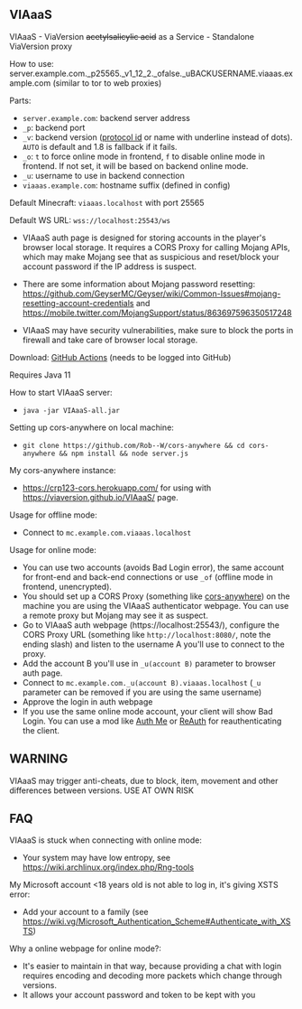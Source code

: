 VIAaaS
---

VIAaaS - ViaVersion ~~acetylsalicylic acid~~ as a Service - Standalone ViaVersion proxy

How to use: server.example.com._p25565._v1_12_2._ofalse._uBACKUSERNAME.viaaas.example.com (similar to tor to web proxies)

Parts:
- ```server.example.com```: backend server address
- ```_p```: backend port
- ```_v```: backend version ([protocol id](https://wiki.vg/Protocol_version_numbers) or name with underline instead of dots). ```AUTO``` is default and 1.8 is fallback if it fails.
- ```_o```: ```t``` to force online mode in frontend, ```f``` to disable online mode in frontend. If not set, it will be based on backend online mode.
- ```_u```: username to use in backend connection
- ```viaaas.example.com```: hostname suffix (defined in config)


Default Minecraft: ```viaaas.localhost``` with port 25565

Default WS URL: ```wss://localhost:25543/ws```

- VIAaaS auth page is designed for storing accounts in the player's browser local storage.
 It requires a CORS Proxy for calling Mojang APIs, which may make Mojang see that
 as suspicious and reset/block your account password if the IP address is suspect.

- There are some information about Mojang password resetting:
  https://github.com/GeyserMC/Geyser/wiki/Common-Issues#mojang-resetting-account-credentials and
  https://mobile.twitter.com/MojangSupport/status/863697596350517248

- VIAaaS may have security vulnerabilities, make sure to block the ports in firewall and take care of browser local storage.

Download: [GitHub Actions](https://github.com/ViaVersion/VIAaaS/actions) (needs to be logged into GitHub)

Requires Java 11

How to start VIAaaS server:
- ```java -jar VIAaaS-all.jar```

Setting up cors-anywhere on local machine:
- ```git clone https://github.com/Rob--W/cors-anywhere && cd cors-anywhere && npm install && node server.js```

My cors-anywhere instance:
- https://crp123-cors.herokuapp.com/ for using with https://viaversion.github.io/VIAaaS/ page.

Usage for offline mode:
- Connect to ```mc.example.com.viaaas.localhost```

Usage for online mode:
- You can use two accounts (avoids Bad Login error), the same account for front-end and back-end connections or use ```_of```
  (offline mode in frontend, unencrypted).
- You should set up a CORS Proxy (something like [cors-anywhere](https://www.npmjs.com/package/cors-anywhere)) on the machine you are using the
  VIAaaS authenticator webpage. You can use a remote proxy but Mojang may see it as suspect.
- Go to VIAaaS auth webpage (https://localhost:25543/), configure the CORS Proxy URL (something like ```http://localhost:8080/```, note
  the ending slash) and listen to the username A you'll use to connect to the proxy.
- Add the account B you'll use in ```_u(account B)``` parameter to browser auth page.
- Connect to ```mc.example.com._u(account B).viaaas.localhost``` (```_u``` parameter can be removed if you are using the same username)
- Approve the login in auth webpage
- If you use the same online mode account, your client will show Bad Login. You can use a mod like
  [Auth Me](https://www.curseforge.com/minecraft/mc-mods/auth-me) or [ReAuth](https://www.curseforge.com/minecraft/mc-mods/reauth) for reauthenticating the client.

## WARNING
VIAaaS may trigger anti-cheats, due to block, item, movement and other differences between versions. USE AT OWN RISK

## FAQ
VIAaaS is stuck when connecting with online mode:
- Your system may have low entropy, see https://wiki.archlinux.org/index.php/Rng-tools

My Microsoft account <18 years old is not able to log in, it's giving XSTS error:
- Add your account to a family (see https://wiki.vg/Microsoft_Authentication_Scheme#Authenticate_with_XSTS)

Why a online webpage for online mode?:
- It's easier to maintain in that way, because providing a chat with login requires encoding and decoding more packets which change through versions.
- It allows your account password and token to be kept with you
